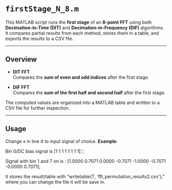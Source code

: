 
# `firstStage_N_8.m`

This MATLAB script runs the **first stage** of an **8-point FFT** using both **Decimation-in-Time (DIT)** and **Decimation-in-Frequency (DIF)** algorithms.  
It compares partial results from each method, stores them in a table, and exports the results to a CSV file.

---

## Overview

- **DIT FFT**  
  Compares the **sum of even and odd indices** after the first stage.

- **DIF FFT**  
  Compares the **sum of the first half and second half** after the first stage.

The computed values are organized into a MATLAB table and written to a CSV file for further inspection.

---

## Usage
 Change x in line 4 to input signal of choice. 
 **Example**
 
Bin 0/DC bias signal is [1     1     1     1     1     1     1     1].'; 
 
Signal with bin 1 and 7 on is : [1.0000    0.7071    0.0000   -0.7071   -1.0000   -0.7071   -0.0000    0.7071];
              
It stores the result/table with "writetable(T, 'fft_permutation_results2.csv');" where you can change the file it will be save in. 

